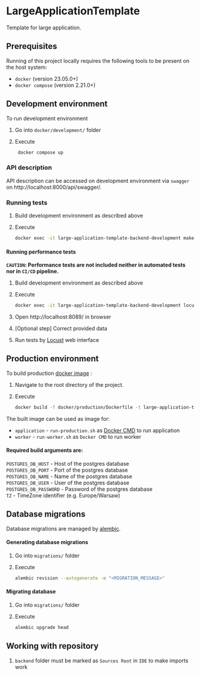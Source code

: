 # LargeApplicationTemplate

Template for large application.

## Prerequisites

Running of this project locally requires the following tools to be
present on the host system:

* `docker` (version 23.05.0+)
* `docker compose` (version 2.21.0+)

## Development environment

To run development environment
1. Go into `docker/development/` folder
2. Execute
   
   ```bash
    docker compose up
   ```

### API description

API description can be accessed on development environment via `swagger` on 
http://localhost:8000/api/swagger/.

### Running tests

1. Build development environment as described above
2. Execute

   ```bash
   docker exec -it large-application-template-backend-development make
   ```

#### Running performance tests

**`CAUTION`: Performance tests are not included
neither in automated tests nor in `CI/CD` pipeline.**

1. Build development environment as described above
2. Execute

   ```bash
   docker exec -it large-application-template-backend-development locust --locustfile "tests/performance/PATH_TO_TESTS_PER_MODULE" --host "http://localhost:8000"
   ```

3. Open http://localhost:8089/ in browser
4. [Optional step] Correct provided data
5. Run tests by [Locust](https://locust.io/) web interface

## Production environment

To build production
[docker image](https://docs.docker.com/engine/reference/commandline/images/)
:

1. Navigate to the root directory of the project.
2. Execute 

    ```bash
    docker build -f docker/production/Dockerfile -t large-application-template-backend-production --build-arg {REQUIRED ARGUMENTS} .
    ```

The built image can be used as image for:
- `application` - `run-production.sh` as
[Docker CMD](https://docs.docker.com/engine/reference/builder/#cmd)
to run application
- `worker` - `run-worker.sh` as `Docker CMD` to run worker

#### Required build arguments are:
`POSTGRES_DB_HOST` - Host of the postgres database  
`POSTGRES_DB_PORT` - Port of the postgres database  
`POSTGRES_DB_NAME` - Name of the postgres database  
`POSTGRES_DB_USER` - User of the postgres database  
`POSTGRES_DB_PASSWORD` - Password of the postgres database  
`TZ` - TimeZone identifier (e.g. Europe/Warsaw)  

## Database migrations

Database migrations are managed by
[alembic](https://alembic.sqlalchemy.org/en/latest/).

#### Generating database migrations

1. Go into `migrations/` folder
2. Execute

   ```bash
   alembic revision --autogenerate -m "<MIGRATION_MESSAGE>"
    ```

#### Migrating database

1. Go into `migrations/` folder
2. Execute

    ```bash
    alembic upgrade head
     ```

## Working with repository

1. `backend` folder must be marked as `Sources Root` in `IDE` to make imports work
